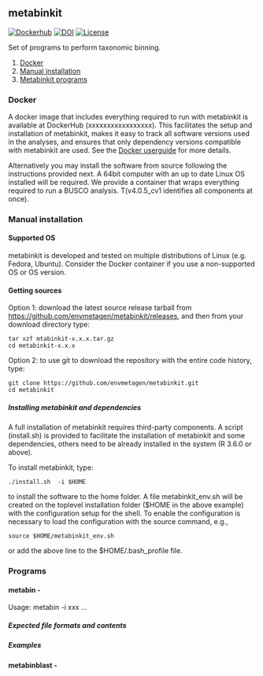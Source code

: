 #
## metabinkit
[![Dockerhub](https://img.shields.io/docker/automated/jrottenberg/ffmpeg.svg)](https://hub.docker.com/r/envmetagen/metabinkit/tags/) [![DOI](https://zenodo.org/badge/xxxx.svg)](https://zenodo.org/badge/latestdoi/xxxx) [![License](http://img.shields.io/badge/license-GPL%203-brightgreen.svg?style=flat)](http://www.gnu.org/licenses/gpl-3.0.html) 

Set of programs to perform taxonomic binning.

1. [Docker](#Docker)
2. [Manual installation](#Manual-installation)
3. [Metabinkit programs](#Programs)


### Docker

A docker image that includes everything required to run with metabinkit is available at DockerHub (xxxxxxxxxxxxxxxxx). This facilitates the setup and installation of metabinkit, makes it easy to track all software versions used in the analyses, and ensures that only dependency versions compatible with metabinkit are used. See the [Docker userguide](https://docs.docker.com/) for more details.

Alternatively you may install the software from source following the instructions provided next. A  64bit computer with an up to date Linux OS installed will be required.
We provide a container that wraps everything required to run a BUSCO analysis. T(v4.0.5_cv1 identifies all components at once). 


### Manual installation

#### Supported OS

metabinkit is developed and tested on multiple distributions of Linux (e.g. Fedora, Ubuntu). Consider the Docker container if you use a non-supported OS or OS version.


#### Getting sources

Option 1: download the latest source release tarball from https://github.com/envmetagen/metabinkit/releases, and then from your download directory type:

    tar xzf mtabinkit-x.x.x.tar.gz
    cd metabinkit-x.x.x

Option 2: to use git to download the repository  with the entire code history, type:

    git clone https://github.com/envmetagen/metabinkit.git
    cd metabinkit


##### Installing metabinkit and dependencies

A full installation of metabinkit requires third-party components. A script (install.sh) is provided to facilitate the installation of metabinkit and some dependencies, others need to be already installed in the system (R 3.6.0 or above). 

To install metabinkit, type:

    ./install.sh  -i $HOME

to install the software to the home folder. A file metabinkit_env.sh will be created on the toplevel installation folder ($HOME in the above example) with the configuration setup for the shell. To enable the configuration is necessary to load the configuration with the source command, e.g., 

    source $HOME/metabinkit_env.sh

or add the above line to the $HOME/.bash_profile file.

### Programs

#### metabin -

Usage: metabin -i xxx ...

##### Expected file formats and contents

##### Examples

#### metabinblast -

